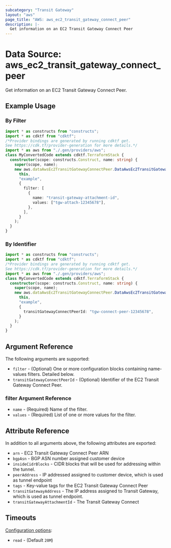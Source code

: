```yaml
---
subcategory: "Transit Gateway"
layout: "aws"
page_title: "AWS: aws_ec2_transit_gateway_connect_peer"
description: |-
  Get information on an EC2 Transit Gateway Connect Peer
---
```


# Data Source: aws_ec2_transit_gateway_connect_peer

Get information on an EC2 Transit Gateway Connect Peer.

## Example Usage

### By Filter

```typescript
import * as constructs from "constructs";
import * as cdktf from "cdktf";
/*Provider bindings are generated by running cdktf get.
See https://cdk.tf/provider-generation for more details.*/
import * as aws from "./.gen/providers/aws";
class MyConvertedCode extends cdktf.TerraformStack {
  constructor(scope: constructs.Construct, name: string) {
    super(scope, name);
    new aws.dataAwsEc2TransitGatewayConnectPeer.DataAwsEc2TransitGatewayConnectPeer(
      this,
      "example",
      {
        filter: [
          {
            name: "transit-gateway-attachment-id",
            values: ["tgw-attach-12345678"],
          },
        ],
      }
    );
  }
}

```

### By Identifier

```typescript
import * as constructs from "constructs";
import * as cdktf from "cdktf";
/*Provider bindings are generated by running cdktf get.
See https://cdk.tf/provider-generation for more details.*/
import * as aws from "./.gen/providers/aws";
class MyConvertedCode extends cdktf.TerraformStack {
  constructor(scope: constructs.Construct, name: string) {
    super(scope, name);
    new aws.dataAwsEc2TransitGatewayConnectPeer.DataAwsEc2TransitGatewayConnectPeer(
      this,
      "example",
      {
        transitGatewayConnectPeerId: "tgw-connect-peer-12345678",
      }
    );
  }
}

```

## Argument Reference

The following arguments are supported:

* `filter` - (Optional) One or more configuration blocks containing name-values filters. Detailed below.
* `transitGatewayConnectPeerId` - (Optional) Identifier of the EC2 Transit Gateway Connect Peer.

### filter Argument Reference

* `name` - (Required) Name of the filter.
* `values` - (Required) List of one or more values for the filter.

## Attribute Reference

In addition to all arguments above, the following attributes are exported:

* `arn` - EC2 Transit Gateway Connect Peer ARN
* `bgpAsn` - BGP ASN number assigned customer device
* `insideCidrBlocks` - CIDR blocks that will be used for addressing within the tunnel.
* `peerAddress` - IP addressed assigned to customer device, which is used as tunnel endpoint
* `tags` - Key-value tags for the EC2 Transit Gateway Connect Peer
* `transitGatewayAddress` - The IP address assigned to Transit Gateway, which is used as tunnel endpoint.
* `transitGatewayAttachmentId` - The Transit Gateway Connect

## Timeouts

[Configuration options](https://developer.hashicorp.com/terraform/language/resources/syntax#operation-timeouts):

- `read` - (Default `20M`)

<!-- cache-key: cdktf-0.17.0-pre.15 input-8222b615e033f6fd67548f593586fe3af7c94748dd48b5242ba15bf81d464fe3 -->
